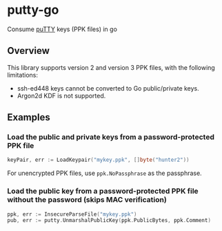 # putty-go

Consume [puTTY](https://www.chiark.greenend.org.uk/~sgtatham/putty/) keys (PPK files) in go

## Overview

This library supports version 2 and version 3 PPK files, with the following limitations:
* ssh-ed448 keys cannot be converted to Go public/private keys.
* Argon2d KDF is not supported.

## Examples

### Load the public and private keys from a password-protected PPK file

```go
keyPair, err := LoadKeypair("mykey.ppk", []byte("hunter2"))
```

For unencrypted PPK files, use `ppk.NoPassphrase` as the passphrase.

### Load the public key from a password-protected PPK file without the password (skips MAC verification)

```go
ppk, err := InsecureParseFile("mykey.ppk")
pub, err := putty.UnmarshalPublicKey(ppk.PublicBytes, ppk.Comment)
```
